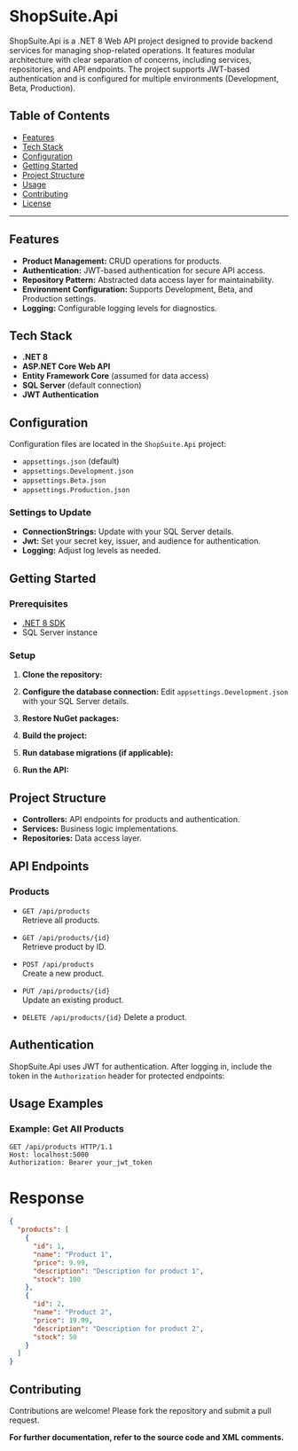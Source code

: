 # ShopSuite.Api

ShopSuite.Api is a .NET 8 Web API project designed to provide backend services for managing shop-related operations. It features modular architecture with clear separation of concerns, including services, repositories, and API endpoints. The project supports JWT-based authentication and is configured for multiple environments (Development, Beta, Production).

## Table of Contents

- [Features](#features)
- [Tech Stack](#tech-stack)
- [Configuration](#configuration)
- [Getting Started](#getting-started)
- [Project Structure](#project-structure)
- [Usage](#usage)
- [Contributing](#contributing)
- [License](#license)

---

## Features

- **Product Management:** CRUD operations for products.
- **Authentication:** JWT-based authentication for secure API access.
- **Repository Pattern:** Abstracted data access layer for maintainability.
- **Environment Configuration:** Supports Development, Beta, and Production settings.
- **Logging:** Configurable logging levels for diagnostics.

## Tech Stack

- **.NET 8**
- **ASP.NET Core Web API**
- **Entity Framework Core** (assumed for data access)
- **SQL Server** (default connection)
- **JWT Authentication**

## Configuration

Configuration files are located in the `ShopSuite.Api` project:

- `appsettings.json` (default)
- `appsettings.Development.json`
- `appsettings.Beta.json`
- `appsettings.Production.json`

### Settings to Update

- **ConnectionStrings:** Update with your SQL Server details.
- **Jwt:** Set your secret key, issuer, and audience for authentication.
- **Logging:** Adjust log levels as needed.

## Getting Started

### Prerequisites

- [.NET 8 SDK](https://dotnet.microsoft.com/download/dotnet/8.0)
- SQL Server instance

### Setup

1. **Clone the repository:**

2. **Configure the database connection:**
Edit `appsettings.Development.json` with your SQL Server details.

3. **Restore NuGet packages:**

4. **Build the project:**

5. **Run database migrations (if applicable):**

6. **Run the API:**

## Project Structure

- **Controllers:** API endpoints for products and authentication.
- **Services:** Business logic implementations.
- **Repositories:** Data access layer.

## API Endpoints

### Products

- `GET /api/products`  
Retrieve all products.

- `GET /api/products/{id}`  
Retrieve product by ID.

- `POST /api/products`  
Create a new product.

- `PUT /api/products/{id}`  
Update an existing product.

- `DELETE /api/products/{id}` 
Delete a product.

## Authentication

ShopSuite.Api uses JWT for authentication. After logging in, include the token in the `Authorization` header for protected endpoints:

## Usage Examples

### Example: Get All Products

```http
GET /api/products HTTP/1.1
Host: localhost:5000
Authorization: Bearer your_jwt_token
```

# Response
```json
{
  "products": [
    {
      "id": 1,
      "name": "Product 1",
      "price": 9.99,
      "description": "Description for product 1",
      "stock": 100
    },
    {
      "id": 2,
      "name": "Product 2",
      "price": 19.99,
      "description": "Description for product 2",
      "stock": 50
    }
  ]
}

```

## Contributing

Contributions are welcome! Please fork the repository and submit a pull request.


**For further documentation, refer to the source code and XML comments.**

